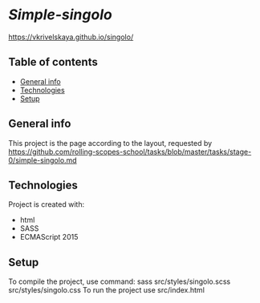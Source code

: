 # *Simple-singolo*
https://vkrivelskaya.github.io/singolo/
## Table of contents
* [General info](#general-info)
* [Technologies](#technologies)
* [Setup](#setup)

## General info
This project is the page according to the layout, requested by https://github.com/rolling-scopes-school/tasks/blob/master/tasks/stage-0/simple-singolo.md

## Technologies
Project is created with:
* html
* SASS
* ECMAScript 2015

## Setup
To compile the project, use command: sass src/styles/singolo.scss src/styles/singolo.css
To run the project use src/index.html